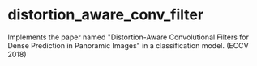 # distortion_aware_conv_filter
Implements the paper named "Distortion-Aware Convolutional Filters for Dense Prediction in Panoramic Images" in a classification model. (ECCV 2018)

